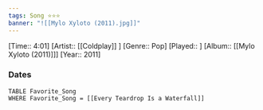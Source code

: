 ```yaml
---
tags: Song ⭐⭐⭐ 
banner: "![[Mylo Xyloto (2011).jpg]]"
---
```

[Time:: 4:01]
[Artist:: [[Coldplay]] ]
[Genre:: Pop]
[Played:: ]
[Album:: [[Mylo Xyloto (2011)]]]
[Year:: 2011]
### Dates
````dataview
TABLE Favorite_Song
WHERE Favorite_Song = [[Every Teardrop Is a Waterfall]]
````